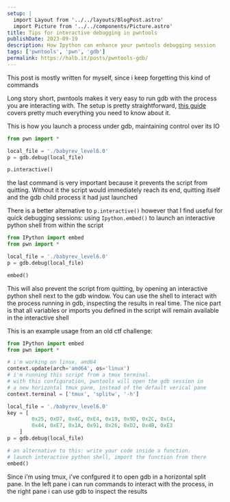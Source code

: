 ```yaml
---
setup: |
  import Layout from '../../layouts/BlogPost.astro'
  import Picture from '../../components/Picture.astro'
title: Tips for interactive debugging in pwntools
publishDate: 2023-09-19
description: How Ipython can enhance your pwntools debugging session
tags: ['pwntools', 'pwn', 'gdb']
permalink: https://halb.it/posts/pwntools-gdb/
---
```


This post is mostly written for myself, since i keep forgetting this kind of commands

Long story short, pwntools makes it very easy to run gdb with the process you are interacting with.
The setup is pretty straightforward, [this guide](https://github.com/Gallopsled/pwntools-tutorial/blob/master/debugging.md) covers pretty much everything you need to know about it.

This is how you launch a process under gdb, maintaining control over its IO

```python
from pwn import *

local_file = './babyrev_level6.0'
p = gdb.debug(local_file)

p.interactive()
```

the last command is very important because it prevents the script from quitting.
Without it the script would immediately reach its end, quitting itself and the 
gdb child process it had just launched

There is a better alternative to 
`p.interactive()` however that I find useful for quick debugging sessions:
using `Ipython.embed()` to launch an interactive python shell from within the script


```python
from IPython import embed
from pwn import *

local_file = './babyrev_level6.0'
p = gdb.debug(local_file)

embed()

```

This will also prevent the script from quitting, by opening an interactive python shell next to the gdb window.
You can use the shell to interact with the process running in gdb, inspecting the results in real time.
The nice part is that all variables or imports you defined in the script will remain available in the interactive shell

This is an example usage from an old ctf challenge:

```python
from IPython import embed
from pwn import *

# i'm working on linux, amd64
context.update(arch='amd64', os='linux')
# i'm running this script from a tmux terminal. 
# with this configuration, pwntools will open the gdb session in
# a new horizontal tmux pane, instead of the default verical pane
context.terminal = ['tmux', 'splitw', '-h']

local_file = './babyrev_level6.0'
key = [
        0x25, 0xD7, 0x4C, 0xE4, 0x19, 0x9D, 0x2C, 0xC4,
        0x44, 0xE7, 0x1A, 0x91, 0x26, 0xD2, 0x4B, 0xE3
    ]
p = gdb.debug(local_file)

# an alternative to this: write your code inside a function.
# launch interactive python shell, import the function from there
embed()

```

Since i'm using tmux, i've confgured it to open gdb in a horizontal split pane.
In the left pane i can run commands to interact with the process,
in the right pane i can use gdb to inspect the results

<Picture src="gdb-tips" height={450} alt="Screenshot of a tmux terminal split vertically into two panes. The pane on the left is an interactive python shell. It has received the input: p.send(bytearray(key)). The pane on the right is a gdb session whth the gef plugin enabled. You can see registers, stack and current instruction for a process called ./babyrev_level6.0. The program is about to run a call to glibc readline" />

<br/>












